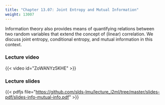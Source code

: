 ```yaml
---
title: "Chapter 13.07: Joint Entropy and Mutual Information"
weight: 13007
---
```

Information theory also provides means of quantifying relations between two random variables that extend the concept of (linear) correlation. We discuss joint entropy, conditional entropy, and mutual information in this context. 

<!--more-->

### Lecture video

{{< video id="ZoWANYz5KHE" >}}

### Lecture slides

{{< pdfjs file="https://github.com/slds-lmu/lecture_i2ml/tree/master/slides-pdf/slides-info-mutual-info.pdf" >}}
